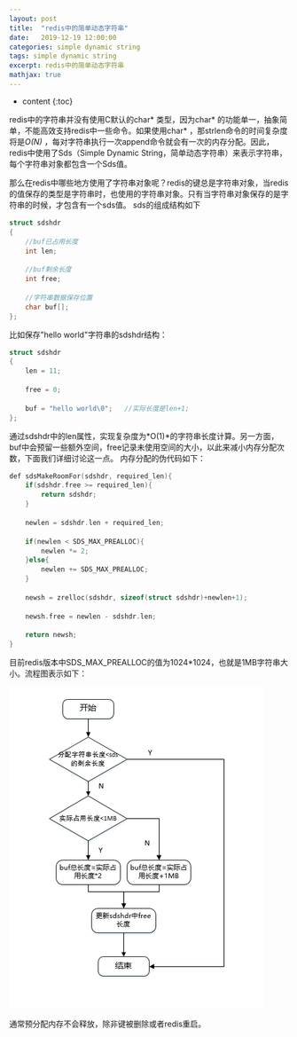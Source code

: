 ```yaml
---
layout: post
title:  "redis中的简单动态字符串"
date:   2019-12-19 12:00:00
categories: simple dynamic string
tags: simple dynamic string
excerpt: redis中的简单动态字符串
mathjax: true
---
```


* content
{:toc}

redis中的字符串并没有使用C默认的char* 类型，因为char* 的功能单一，抽象简单，不能高效支持redis中一些命令。如果使用char* ，那strlen命令的时间复杂度将是*O(N)* ，每对字符串执行一次append命令就会有一次的内存分配。因此，redis中使用了Sds（Simple Dynamic String，简单动态字符串）来表示字符串，每个字符串对象都包含一个Sds值。

那么在redis中哪些地方使用了字符串对象呢？redis的键总是字符串对象，当redis的值保存的类型是字符串时，也使用的字符串对象。只有当字符串对象保存的是字符串的时候，才包含有一个sds值。
sds的组成结构如下
```C
struct sdshdr
{
    //buf已占用长度
    int len;

    //buf剩余长度
    int free;

    //字符串数据保存位置
    char buf[];
};
```
比如保存"hello world"字符串的sdshdr结构：
```C
struct sdshdr
{
    len = 11;

    free = 0;

    buf = "hello world\0";   //实际长度是len+1;
};
```
通过sdshdr中的len属性，实现复杂度为*O(1)*的字符串长度计算。另一方面，buf中会预留一些额外空间，free记录未使用空间的大小，以此来减小内存分配次数，下面我们详细讨论这一点。
内存分配的伪代码如下：
```c
def sdsMakeRoomFor(sdshdr, required_len){
    if(sdshdr.free >= required_len){
        return sdshdr;
    }

    newlen = sdshdr.len + required_len;

    if(newlen < SDS_MAX_PREALLOC){
        newlen *= 2;
    }else{
        newlen += SDS_MAX_PREALLOC;
    }

    newsh = zrelloc(sdshdr, sizeof(struct sdshdr)+newlen+1);

    newsh.free = newlen - sdshdr.len;

    return newsh;
}
```
目前redis版本中SDS_MAX_PREALLOC的值为1024\*1024，也就是1MB字符串大小。流程图表示如下：

![sds-mem-alloc](/img/sds-mem-alloc.png)

通常预分配内存不会释放，除非键被删除或者redis重启。